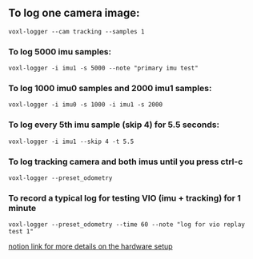 ## To log one camera image:
```voxl-logger --cam tracking --samples 1```

### To log 5000 imu samples:
```voxl-logger -i imu1 -s 5000 --note "primary imu test"```

### To log 1000 imu0 samples and 2000 imu1 samples:
```voxl-logger -i imu0 -s 1000 -i imu1 -s 2000```

### To log every 5th imu sample (skip 4) for 5.5 seconds:
```voxl-logger -i imu1 --skip 4 -t 5.5```

### To log tracking camera and both imus until you press ctrl-c
```voxl-logger --preset_odometry```

### To record a typical log for testing VIO (imu + tracking) for 1 minute
```voxl-logger --preset_odometry --time 60 --note "log for vio replay test 1"```


[notion link for more details on the hardware setup](https://www.notion.so/agrawala96/Modal-AI-Flight-1e54ca92fe014b9abe38a9c0fd772a30)
